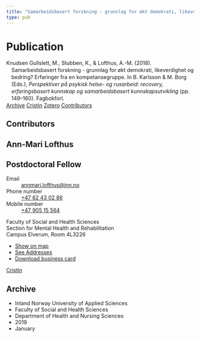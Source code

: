 ```yaml
---
title: "Samarbeidsbasert forskning - grunnlag for økt demokrati, likeverdighet og bedring? Erfaringer fra en kompetansegruppe"
type: pub
---
```

<h1>Publication</h1>
<article id="csl-bib-container-KJXT9IT8" class="csl-bib-container">
  <div class="csl-bib-body" style="line-height: 1.35; padding-left: 1em; text-indent:-1em;">
  <div class="csl-entry">Knudsen Gullslett, M., Stubben, K., &amp; Lofthus, A.-M. (2018). Samarbeidsbasert forskning - grunnlag for &#xF8;kt demokrati, likeverdighet og bedring? Erfaringer fra en kompetansegruppe. In B. Karlsson &amp; M. Borg (Eds.), <i>Perspektiver p&#xE5; psykisk helse- og rusarbeid: recovery, erfaringsbasert kunnskap og samarbeidsbasert kunnskapsutvikling</i> (pp. 149&#x2013;160). Fagbokforl.</div>
</div>
  <div class="csl-bib-buttons">
    <a href="#taxonomy-article-KJXT9IT8" class="csl-bib-button">Archive</a>
    <a href="https://app.cristin.no/results/show.jsf?id=1653616" alt="Cristin URL" class="csl-bib-button">Cristin</a>
    <a href="http://zotero.org/groups/5022929/items/KJXT9IT8" alt="Zotero URL" class="csl-bib-button">Zotero</a>
    <a href="#contributors-article-KJXT9IT8" class="csl-bib-button">Contributors</a>
  </div>
  <div id="csl-bib-meta-container-KJXT9IT8"></div>
</article>
<div id="csl-bib-meta-KJXT9IT8" class="csl-bib-meta">
  <article id="contributors-article-KJXT9IT8" class="contributors-article">
    <h1>Contributors</h1>
    <div class="personas">
<div class="vrtx-hinn-person-card">
<div class="photo">
<i class="lar la-user-circle missing-person"></i>
</div>
<div class="info">
<hgroup><h1>Ann-Mari Lofthus</h1>
<h2>Postdoctoral Fellow</h2>
</hgroup><dl>
<dt>Email</dt>
<dd>
<a href="mailto:annmari.lofthus@inn.no">annmari.lofthus@inn.no</a>
</dd>
<dt>Phone number</dt>
<dd><a href="tel:+4762430286">
+47 62 43 02 86
</a></dd>
<dt>Mobile number</dt>
<dd><a href="tel:+4790515564">
+47 905 15 564
</a></dd>
</dl>
<p>
Faculty of Social and Health Sciences<br>
Section for Mental Health and Rehabilitation<br>
Campus Elverum,
Room 4L3226
</p>
<ul class="vrtx-hinn-links">
<li><a href="https://www.google.com/maps?q=60.88177,11.53669">Show on map</a></li>
<li><a href="https://www.inn.no/english/find-an-employee/annmari-lofthus.html#vrtx-hinn-addresses">See Addresses</a></li>
<li><a href="https://www.inn.no/english/find-an-employee/annmari-lofthus.html?vrtx=vcf">Download business card</a></li>
</ul>
</div>
</div>
<a href="https://app.cristin.no/persons/show.jsf?id=425576" alt="Cristin URL" class="personas-cristin">Cristin</a>
</div>
  </article>
  <article id="taxonomy-article-KJXT9IT8" class="taxonomy-article">
    <h1>Archive</h1>
    <ul>
      <li>Inland Norway University of Applied Sciences</li>
      <li>Faculty of Social and Health Sciences</li>
      <li>Department of Health and Nursing Sciences</li>
      <li>2019</li>
      <li>January</li>
    </ul>
  </article>
</div>
